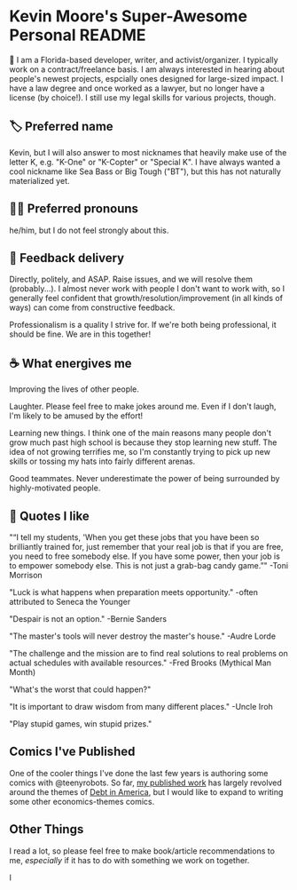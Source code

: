 # Kevin Moore's Super-Awesome Personal README

🌴 I am a Florida-based developer, writer, and activist/organizer.  I typically work on a contract/freelance basis.  I am always interested in hearing about people's newest projects, espcially ones designed for large-sized impact. I have a law degree and once worked as a lawyer, but no longer have a license (by choice!). I still use my legal skills for various projects, though.

## 🏷 Preferred name

Kevin, but I will also answer to most nicknames that heavily make use of the letter K, e.g. "K-One" or "K-Copter" or "Special K". I have always wanted a cool nickname like Sea Bass or Big Tough ("BT"), but this has not naturally materialized yet.

##  👨🏻 Preferred pronouns

he/him, but I do not feel strongly about this. 

## 💌 Feedback delivery 

Directly, politely, and ASAP. Raise issues, and we will resolve them (probably...). I almost never work with people I don't want to work with, so I generally feel confident that growth/resolution/improvement (in all kinds of ways) can come from constructive feedback. 

Professionalism is a quality I strive for. If we're both being professional, it should be fine. We are in this together!

## ☕️ What energives me

Improving the lives of other people.

Laughter. Please feel free to make jokes around me. Even if I don't laugh, I'm likely to be amused by the effort!

Learning new things. I think one of the main reasons many people don't grow much past high school is because they stop learning new stuff. The idea of not growing terrifies me, so I'm constantly trying to pick up new skills or tossing my hats into fairly different arenas.

Good teammates. Never underestimate the power of being surrounded by highly-motivated people.

## 📣 Quotes I like

"“I tell my students, 'When you get these jobs that you have been so brilliantly trained for, just remember that your real job is that if you are free, you need to free somebody else. If you have some power, then your job is to empower somebody else. This is not just a grab-bag candy game.”" -Toni Morrison

"Luck is what happens when preparation meets opportunity." -often attributed to Seneca the Younger

"Despair is not an option." -Bernie Sanders

"The master's tools will never destroy the master's house." -Audre Lorde

"The challenge and the mission are to find real solutions to real problems on actual schedules with available resources." -Fred Brooks (Mythical Man Month)

"What's the worst that could happen?"

"It is important to draw wisdom from many different places." -Uncle Iroh

"Play stupid games, win stupid prizes."

## Comics I've Published

One of the cooler things I've done the last few years is authoring some comics with @teenyrobots. So far, [my published work](https://www.vox.com/the-highlight/22327700/debt-prison-debtors-unpaid-bills) has largely revolved around the themes of [Debt in America](https://thenib.com/americans-are-drowning-in-debt/), but I would like to expand to writing some other economics-themes comics. 

## Other Things

I read a lot, so please feel free to make book/article recommendations to me, _especially_ if it has to do with something we work on together.

I
